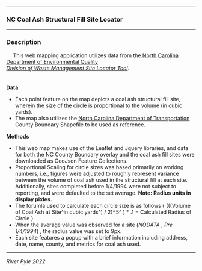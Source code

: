 
------
### NC Coal Ash Structural Fill Site Locator

------

### Description

 <p>  &emsp; This web mapping application utilizes data from the<a href='https://deq.nc.gov/'> North Carolina Department of Environmental Quality </a></br><i><a href='https://deq.nc.gov/about/divisions/waste-management/science-data-and-reports/waste-management-gis-data-and-maps'> Division of Waste Management Site Locator Tool</a></i>.</br> </br> </br>
<b>Data</b></br>

- Each point feature on the map depicts a coal ash structural fill site, wherein the size of the circle is proportional to the volume (in cubic yards).
- The map also utilizes the <a href='https://www.nconemap.gov/datasets/NCDOT::ncdot-county-boundaries'> North Carolina Department of Transportation </a> County Boundary Shapefile to be used as reference. </br>

<b>Methods</b>
- This web map makes use of the Leaflet and Jquery libraries, and data for both the NC County Boundary overlay and the coal ash fill sites were downloaded as GeoJson Feature Collections.
- Proportional Scaling for circle sizes was based primarily on working numbers, i.e., figures were adjusted to roughly represent variance between the volume of coal ash used in the structural fill at each site. Additionally, sites completed before 1/4/1994 were not subject to reporting, and were defaulted to the set average. **Note: Radius units in display pixles.**
- The forumla used to calculate each circle size is as follows { (((Volume of Coal Ash at Site^in cubic yards^) / 2)^.5^ ) * .1 = Calculated Radius of Circle }
- When the average value was observed for a site (*NODATA* , *Pre 1/4/1994*) , the radius value was set to 9px.
- Each site features a popup with a brief information including address, date, name, county, and metrics for coal ash used.

</p>

----
*River Pyle 2022*
